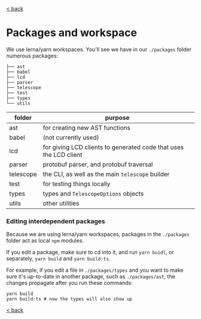 [< back](https://github.com/cosmology-tech/telescope/blob/main/docs/README.md)

# Packages and workspace

We use lerna/yarn workspaces. You'll see we have in our `./packages` folder numerous packages: 

```
├── ast
├── babel
├── lcd
├── parser
├── telescope
├── test
├── types
└── utils
```

| folder    | purpose                                                                        | 
| --------- | -----------------------------------------------------------------------------  |
| ast       | for creating new AST functions                                                 |
| babel     | (not currently used)                                                           |
| lcd       | for giving LCD clients to generated code that uses the LCD client              |
| parser    | protobuf parser, and protobuf traversal                                        |
| telescope | the CLI, as well as the main `telescope` builder                               |
| test      | for testing things locally                                                     |
| types     | types and `TelescopeOptions` objects                                           |
| utils     | other utilities                                                                |

### Editing interdependent packages

Because we are using lerna/yarn workspaces, packages in the `./packages` folder act as local `npm` modules.

If you edit a package, make sure to cd into it, and run `yarn buidl`, or separately, `yarn build` and `yarn build:ts`.

For example, if you edit a file in `./packages/types` and you want to make sure it's up-to-date in another package, such as `./packages/ast`, the changes propagate after you run these commands:

```
yarn build
yarn build:ts # now the types will also show up
```


[< back](https://github.com/cosmology-tech/telescope/blob/main/docs/README.md)